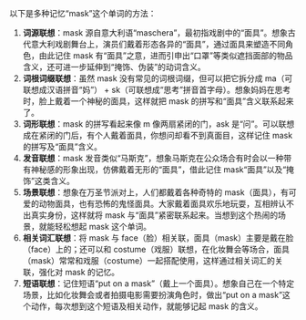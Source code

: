 以下是多种记忆“mask”这个单词的方法：
1. **词源联想**：mask 源自意大利语“maschera”，最初指戏剧中的“面具”。想象古代意大利戏剧舞台上，演员们戴着形态各异的“面具”，通过面具来塑造不同角色，由此记住 mask 有“面具”之意，进而引申出“口罩”等类似遮挡面部的物品含义，还可进一步延伸到“掩饰、伪装”的动词含义。 
2. **词根词缀联想**：虽然 mask 没有常见的词根词缀，但可以把它拆分成 ma（可联想成汉语拼音“妈”） + sk（可联想成“思考”拼音首字母）。想象妈妈在思考时，脸上戴着一个神秘的面具，这样就把 mask 的拼写和“面具”含义联系起来了。 
3. **词形联想**：mask 的拼写看起来像 m 像两扇紧闭的门，ask 是“问”。可以联想成在紧闭的门后，有个人戴着面具，你想问却看不到真面目，这样记住 mask 的拼写及“面具”含义。 
4. **发音联想**：mask 发音类似“马斯克”，想象马斯克在公众场合有时会以一种带有神秘感的形象出现，仿佛戴着无形的“面具”，借此记住 mask“面具”以及“掩饰”这类含义。 
5. **场景联想**：想象在万圣节派对上，人们都戴着各种奇特的 mask（面具），有可爱的动物面具，也有恐怖的鬼怪面具。大家戴着面具欢乐地玩耍，互相辨认不出真实身份，这样就将 mask 与“面具”紧密联系起来。当想到这个热闹的场景，就能轻松想起 mask 这个单词。 
6. **相关词汇联想**：将 mask 与 face（脸）相关联，面具（mask）主要是戴在脸（face）上的；还可以和 costume（戏服）联想，在化妆舞会等场合，面具（mask）常常和戏服（costume）一起搭配使用，这样通过相关词汇的关联，强化对 mask 的记忆。 
7. **短语联想**：记住短语“put on a mask”（戴上一个面具）。想象自己在一个特定场景，比如化妆舞会或者拍摄电影需要扮演角色时，做出“put on a mask”这个动作，每次想到这个短语及相关动作，就能够记起 mask 的含义。 